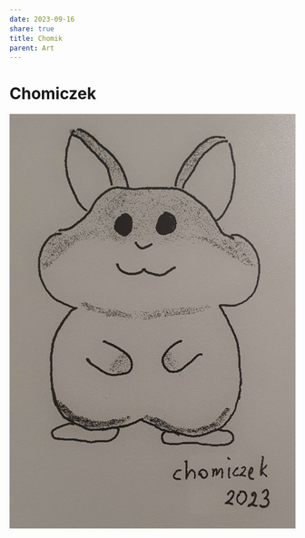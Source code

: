 ```yaml
---
date: 2023-09-16
share: true
title: Chomik
parent: Art
---
```


# Chomiczek

![hamster.jpg](../WebPage/art/art-assets/hamster.jpg)